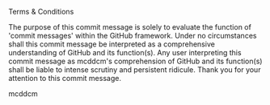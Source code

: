 Terms & Conditions

The purpose of this commit message is solely to evaluate the function of 'commit messages' within the GitHub framework.
Under no circumstances shall this commit message be interpreted as a comprehensive understanding of GitHub and its function(s).
Any user interpreting this commit message as mcddcm's comprehension of GitHub and its function(s) shall be liable to intense scrutiny and persistent ridicule.
Thank you for your attention to this commit message. 

mcddcm
